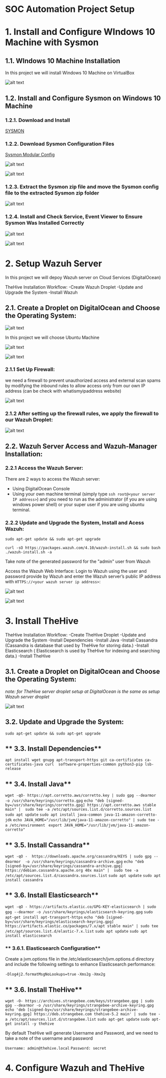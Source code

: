 # **SOC Automation Project Setup**

# **1. Install and Configure WIndows 10 Machine with Sysmon**
## **1.1. WIndows 10 Machine Installation**

In this project we will install Windows 10 Machine on VirtualBox

![alt text](<../images/Windows 10 Machine.png>)

## **1.2. Install and Configure Sysmon on Windows 10 Machine**

### **1.2.1. Download and Install** 
[SYSMON](https://learn.microsoft.com/en-us/sysinternals/downloads/sysmon)

### **1.2.2. Download Sysmon Configuration Files** 
[Sysmon Modular Config](https://github.com/olafhartong/sysmon-modular)

![alt text](<../images/Sysmon Modular Config 1.png>)

![alt text](<../images/Sysmon Modular Config 2.png>)

### **1.2.3. Extract the Sysmon zip file and move the Sysmon config file to the extracted Sysmon zip folder** 

![alt text](<../images/Extract Sysmon.png>)

### **1.2.4. Install and Check Service, Event Viewer to Ensure Sysmon Was Installed Correctly** 

![alt text](<../images/Event Viewer.png>)

![alt text](../images/Services.png)

# **2. Setup Wazuh Server**

In this project we will depoy Wazuh server on Cloud Services (DigitalOcean)

TheHive Installation Workflow:
-Create Wazuh Droplet
-Update and Upgrade the System
-Install Wazuh

## **2.1. Create a Droplet on DigitalOcean and Choose the Operating System:**

![alt text](<../images/Wazuh Droplet 1.png>)

In this project we will choose Ubuntu Machine

![alt text](<../images/Wazuh Droplet 2.png>)

![alt text](<../images/Wazuh Droplet 3.png>)

### **2.1.1 Set Up Firewall:**
we need a firewall to prevent unauthorized access and external scan spams by modifying the inbound rules to allow access only from our own IP address (can be check with whatismyipaddress website)

![alt text](<../images/DigitalOcean Firewall 1.png>)

### **2.1.2 After setting up the firewall rules, we apply the firewall to our Wazuh Droplet:**

![alt text](<../images/DigitalOcean Firewall 2.png>)

## **2.2. Wazuh Server Access and Wazuh-Manager Installation:**

### **2.2.1 Access the Wazuh Server:**
There are 2 ways to access the Wazuh server:
- Using DigitalOcean Console
- Using your own machine terminal (simply type `ssh root@<your server IP address>`) and you need to run as the administrator (if you are using windows power shell) or your super user if you are using ubuntu terminal.

### **2.2.2 Update and Upgrade the System, Install and Acess Wazuh:**

`sudo apt-get update && sudo apt-get upgrade`

`curl -sO https://packages.wazuh.com/4.10/wazuh-install.sh && sudo bash ./wazuh-install.sh -a`

Take note of the generated password for the "admin" user from Wazuh 

Access the Wazuh Web Interface: Login to Wazuh using the user and password provide by Wazuh and enter the Wazuh server’s public IP address with `HTTPS://<your wazuh server ip address>`:

![alt text](../images/Wazuh.png)

![alt text](<../images/Wazuh main page.png>)

# **3. Install TheHive**

TheHive Installation Workflow:
-Create TheHive Droplet
-Update and Upgrade the System
-Install Dependencies
-Install Java
-Install Cassandra (Cassandra is database that used by TheHive for storing data.)
-Install Elasticsearch ( Elasticsearch is used by TheHive for indexing and searching data.)
-Install TheHive

## **3.1. Create a Droplet on DigitalOcean and Choose the Operating System:**

*note: for TheHive server droplet setup at DigitalOcean is the same as setup Wazuh server droplet*

![alt text](<../images/TheHive Droplet 1.png>)

## **3.2. Update and Upgrade the System:**

`sudo apt-get update && sudo apt-get upgrade`

## ** 3.3. Install Dependencies**

`apt install wget gnupg apt-transport-https git ca-certificates ca-certificates-java curl  software-properties-common python3-pip lsb-release`

## ** 3.4. Install Java**

`wget -qO- https://apt.corretto.aws/corretto.key | sudo gpg --dearmor  -o /usr/share/keyrings/corretto.gpg`
`echo "deb [signed-by=/usr/share/keyrings/corretto.gpg] https://apt.corretto.aws stable main" |  sudo tee -a /etc/apt/sources.list.d/corretto.sources.list`
`sudo apt update`
`sudo apt install java-common java-11-amazon-corretto-jdk`
`echo JAVA_HOME="/usr/lib/jvm/java-11-amazon-corretto" | sudo tee -a /etc/environment `
`export JAVA_HOME="/usr/lib/jvm/java-11-amazon-corretto"`

## ** 3.5. Install Cassandra**

`wget -qO -  https://downloads.apache.org/cassandra/KEYS | sudo gpg --dearmor  -o /usr/share/keyrings/cassandra-archive.gpg`
`echo "deb [signed-by=/usr/share/keyrings/cassandra-archive.gpg] https://debian.cassandra.apache.org 40x main" |  sudo tee -a /etc/apt/sources.list.d/cassandra.sources.list`
`sudo apt update`
`sudo apt install cassandra`

## ** 3.6. Install Elasticsearch**

`wget -qO - https://artifacts.elastic.co/GPG-KEY-elasticsearch | sudo gpg --dearmor -o /usr/share/keyrings/elasticsearch-keyring.gpg`
`sudo apt-get install apt-transport-https`
`echo "deb [signed-by=/usr/share/keyrings/elasticsearch-keyring.gpg] https://artifacts.elastic.co/packages/7.x/apt stable main" | sudo tee /etc/apt/sources.list.d/elastic-7.x.list`
`sudo apt update`
`sudo apt install elasticsearch`

### ** 3.6.1. Elasticsearch Configuration**

Create a jvm.options file in the /etc/elasticsearch/jvm.options.d directory and include the following settings to enhance Elasticsearch performance:

`-Dlog4j2.formatMsgNoLookups=true`
`-Xms2g`
`-Xmx2g`

## ** 3.6. Install TheHive**

`wget -O- https://archives.strangebee.com/keys/strangebee.gpg | sudo gpg --dearmor -o /usr/share/keyrings/strangebee-archive-keyring.gpg`
`echo 'deb [signed-by=/usr/share/keyrings/strangebee-archive-keyring.gpg] https://deb.strangebee.com thehive-5.2 main' | sudo tee -a /etc/apt/sources.list.d/strangebee.list`
`sudo apt-get update`
`sudo apt-get install -y thehive`

By default TheHive will generate Username and Password, and we need to take a note of the username and password

`Username: admin@thehive.local`
`Password: secret`

# **4. Configure Wazuh and TheHive**